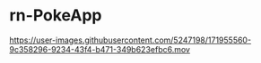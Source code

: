 # rn-PokeApp


https://user-images.githubusercontent.com/5247198/171955560-9c358296-9234-43f4-b471-349b623efbc6.mov

